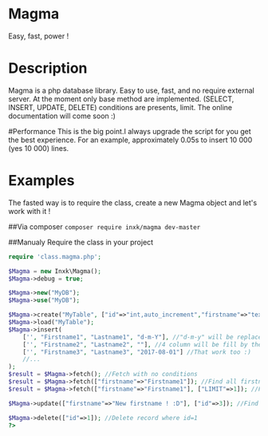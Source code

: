 # Magma
Easy, fast, power !

# Description

Magma is a php database library. Easy to use, fast, and no require external server. At the moment only base method are implemented.
(SELECT, INSERT, UPDATE, DELETE) conditions are presents, limit. The online documentation will come soon :)

#Performance
This is the big point.I always upgrade the script for you get the best experience. For an example, approximately 0.05s to insert 10 000 (yes 10 000) lines. 

# Examples
The fasted way is to require the class, create a new Magma object and let's work with it !

##Via composer
`composer require inxk/magma dev-master`

##Manualy
Require the class in your project
```php
require 'class.magma.php';
```

```php
$Magma = new Inxk\Magma();
$Magma->debug = true;

$Magma->new("MyDB");
$Magma->use("MyDB");

$Magma->create("MyTable", ["id"=>"int,auto_increment","firstname"=>"text","lastname"=>"text","date"=>"date"]);
$Magma->load("MyTable");
$Magma->insert(
	['', "Firstname1", "Lastname1", "d-m-Y"], //"d-m-y" will be replaced by the date (e.g 15-06-2016)
	['', "Firstname2", "Lastname2", ""], //4 column will be fill by the current date in English format (e.g 2016-06-15)
	['', "Firstname3", "Lastname3", "2017-08-01"] //That work too :)
	//...
);
$result = $Magma->fetch(); //Fetch with no conditions
$result = $Magma->fetch(["firstname"=>"Firstname1"]); //Find all firstname equaled to "Firstname1"
$result = $Magma->fetch(["firstname"=>"Firstname1"], ["LIMIT"=>1]); //Find the first firstname equaled to "Firstname1"

$Magma->update(["firstname"=>"New firstname ! :D"], ["id"=>3]); //Find id=3 and replace its firstname with the associate value

$Magma->delete(["id"=>1]); //Delete record where id=1
?>
```
